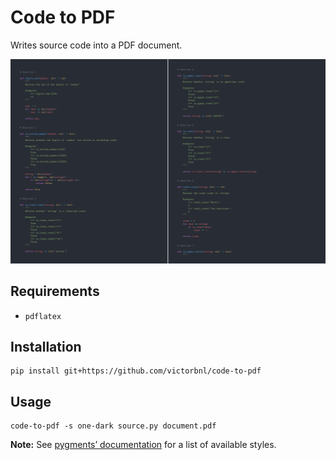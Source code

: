 # Code to PDF

Writes source code into a PDF document.

<p align="center">
    <img src=".readme/screenshot.png">
</p>

## Requirements

- `pdflatex`

## Installation

```
pip install git+https://github.com/victorbnl/code-to-pdf
```

## Usage

```
code-to-pdf -s one-dark source.py document.pdf
```

**Note:** See [pygments’ documentation](https://pygments.org/styles/) for a list of available styles.
